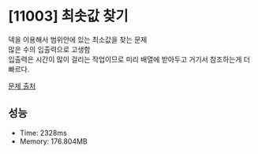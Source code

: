 # [11003] 최솟값 찾기

덱을 이용해서 범위안에 있는 최소값을 찾는 문제<br/>
많은 수의 입출력으로 고생함<br/>
입출력은 시간이 많이 걸리는 작업이므로 미리 배열에 받아두고 거기서 참조하는게 더 빠르다.<br/>

[문제 출처](https://www.acmicpc.net/problem/11003)

## 성능

- Time: 2328ms
- Memory: 176.804MB
